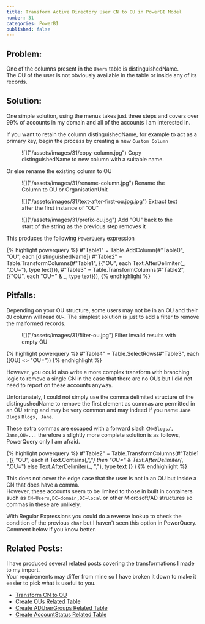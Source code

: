 ```yaml
---
title: Transform Active Directory User CN to OU in PowerBI Model
number: 31
categories: PowerBI
published: false
---
```


## Problem:
One of the columns present in the ````Users```` table is distinguishedName.  
The OU of the user is not obviously available in the table or inside any of its records.

## Solution:

One simple solution, using the menus takes just three steps and covers over 99% of accounts in my 
domain and all of the accounts I am interested in.


If you want to retain the column distinguishedName, for example to act as a primary key, begin the process by creating a new ````Custom Column````

<figure>
	![]("/assets/images/31/copy-column.jpg")
	<figurecaption>
	Copy distinguishedName to new column with a suitable name.
	</figurecaption>
</figure>

Or else rename the existing column to OU

<figure>
	![]("/assets/images/31/rename-column.jpg")
	<figurecaption>
	Rename the Column to OU or OrganisationUnit
	</figurecaption>
</figure>

<figure>
	![]("/assets/images/31/text-after-first-ou.jpg.jpg")
	<figurecaption>
	Extract text after the first instance of "OU"
	</figurecaption>
</figure>

<figure>
	![]("/assets/images/31/prefix-ou.jpg")
	<figurecaption>
	Add "OU" back to the start of the string as the previous step removes it
	</figurecaption>
</figure>


This produces the following ````PowerQuery```` expression

{% highlight powerquery %}
#"Table1" = Table.AddColumn(#"Table0", "OU", each [distinguishedName])
#"Table2" = Table.TransformColumns(#"Table1", {{"OU", each Text.AfterDelimiter(_, ",OU="), type text}}),
#"Table3" = Table.TransformColumns(#"Table2", {{"OU", each "OU=" & _, type text}}),
{% endhighlight %}

## Pitfalls: 

Depending on your OU structure, some users may not be in an OU and their ````OU```` column will read ````OU=````.
The simplest solution is just to add a filter to remove the malformed records.

<figure>
	![]("/assets/images/31/filter-ou.jpg")
	<figurecaption>
	Filter invalid results with empty OU
	</figurecaption>
</figure>

{% highlight powerquery %}
    #"Table4" = Table.SelectRows(#"Table3", each ([OU] <> "OU="))
{% endhighlight %}

However, you could also write a more complex transform with branching logic to remove a single CN
in the case that there are no OUs but I did not need to report on these accounts anyway.

Unfortunately, I could not simply use the comma delimited structure of the distingushedName 
to remove the first element as commas are permitted in an OU string and may be very common 
and may indeed if you name ````Jane Blogs```` ````Blogs, Jane````.

These extra commas are escaped with a forward slash ````CN=Blogs/, Jane,OU=...```` 
therefore a slightly more complete solution is as follows, PowerQuery only I am afraid.

{% highlight powerquery %}
#"Table2" = Table.TransformColumns(#"Table1 , 
				{{ 
					"OU", 
					each if Text.Contains(_,"\,") 
						then  "OU=" & Text.AfterDelimiter(_, ",OU=") 
						else Text.AfterDelimiter(_, ","),
					type text
				}}
			)
{% endhighlight %}

This does not cover the edge case that the user is not in an OU but inside a CN that does have a comma.  
However, these accounts seem to be limited to those in built in containers such as 
````CN=Users,DC=domain,DC=local```` or other Microsoft/AD structures so commas in these are unlikely.

With Regular Expressions you could do a reverse lookup to check the condition of the previous ````char````
but I haven't seen this option in PowerQuery.  Comment below if you know better.

## Related Posts:

I have produced several related posts covering the transformations I made to my import.  
Your requirements may differ from mine so I have broken it down to make it easier to pick what is useful to you.

- [Transform CN to OU]()
- [Create OUs Related Table]()
- [Create ADUserGroups Related Table]()
- [Create AccountStatus Related Table]()
